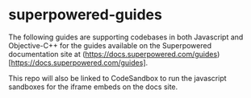 # superpowered-guides

The following guides are supporting codebases in both Javascript and Objective-C++ for the guides available on the Superpowered documentation site at (https://docs.superpowered.com/guides)[https://docs.superpowered.com/guides].

This repo will also be linked to CodeSandbox to run the javascript sandboxes for the iframe embeds on the docs site.
